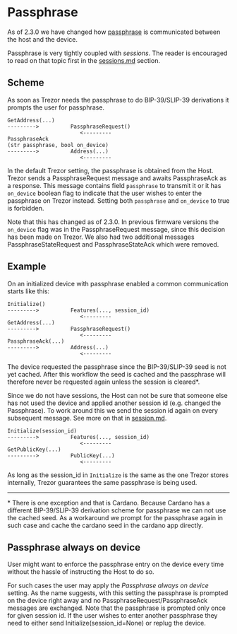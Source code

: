 # Passphrase 

As of 2.3.0 we have changed how [passphrase](https://wiki.trezor.io/Passphrase) is communicated between the host and the device.
 
Passphrase is very tightly coupled with _sessions_. The reader is encouraged to read on that topic first in the [sessions.md](sessions.md) section.

## Scheme

As soon as Trezor needs the passphrase to do BIP-39/SLIP-39 derivations it prompts the user for passphrase.

```
GetAddress(...) 
--------->          PassphraseRequest()
                       <---------
PassphraseAck
(str passphrase, bool on_device)  
--------->          Address(...)
                       <---------
```

In the default Trezor setting, the passphrase is obtained from the Host. Trezor sends a PassphraseRequest message and awaits PassphraseAck as a response. This message contains field `passphrase` to transmit it or it has `on_device` boolean flag to indicate that the user wishes to enter the passphrase on Trezor instead. Setting both `passphrase` and `on_device` to true is forbidden.

Note that this has changed as of 2.3.0. In previous firmware versions the `on_device` flag was in the PassphraseRequest message, since this decision has been made on Trezor. We also had two additional messages PassphraseStateRequest and PassphraseStateAck which were removed.

## Example

On an initialized device with passphrase enabled a common communication starts like this:

```
Initialize()
--------->          Features(..., session_id)
                       <---------
GetAddress(...) 
--------->          PassphraseRequest()
                       <---------
PassphraseAck(...)
--------->          Address(...)
                       <---------
```

The device requested the passphrase since the BIP-39/SLIP-39 seed is not yet cached. After this workflow the seed is cached and the passphrase will therefore never be requested again unless the session is cleared*. 

Since we do not have sessions, the Host can not be sure that someone else has not used the device and applied another session id (e.g. changed the Passphrase). To work around this we send the session id again on every subsequent message. See more on that in [session.md]().

```
Initialize(session_id)
--------->          Features(..., session_id)
                       <---------
GetPublicKey(...) 
--------->          PublicKey(...)
                       <---------
```

As long as the session_id in `Initialize` is the same as the one Trezor stores internally, Trezor guarantees the same passphrase is being used.

----

\* There is one exception and that is Cardano. Because Cardano has a different BIP-39/SLIP-39 derivation scheme for passphrase we can not use the cached seed. As a workaround we prompt for the passphrase again in such case and cache the cardano seed in the cardano app directly.

## Passphrase always on device

User might want to enforce the passphrase entry on the device every time without the hassle of instructing the Host to do so.

For such cases the user may apply the *Passphrase always on device* setting. As the name suggests, with this setting the passphrase is prompted on the device right away and no PassphraseRequest/PassphraseAck messages are exchanged. Note that the passphrase is prompted only once for given session id. If the user wishes to enter another passphrase they need to either send Initialize(session_id=None) or replug the device.

